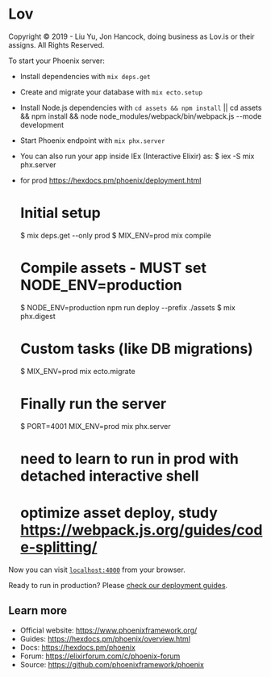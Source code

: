 # Lov
Copyright © 2019 - Liu Yu, Jon Hancock, doing business as Lov.is or their assigns.  All Rights Reserved.

To start your Phoenix server:

  * Install dependencies with `mix deps.get`
  * Create and migrate your database with `mix ecto.setup`
  * Install Node.js dependencies with `cd assets && npm install`  ||
 cd assets && npm install && node node_modules/webpack/bin/webpack.js --mode development
  * Start Phoenix endpoint with `mix phx.server`
  * You can also run your app inside IEx (Interactive Elixir) as:
    $ iex -S mix phx.server

  * for prod https://hexdocs.pm/phoenix/deployment.html
    # Initial setup
      $ mix deps.get --only prod
      $ MIX_ENV=prod mix compile

      # Compile assets - MUST set NODE_ENV=production
      $ NODE_ENV=production npm run deploy --prefix ./assets
      $ mix phx.digest

      # Custom tasks (like DB migrations)
      $ MIX_ENV=prod mix ecto.migrate

      # Finally run the server
      $ PORT=4001 MIX_ENV=prod mix phx.server

      # need to learn to run in prod with detached interactive shell

      # optimize asset deploy, study https://webpack.js.org/guides/code-splitting/

Now you can visit [`localhost:4000`](http://localhost:4000) from your browser.

Ready to run in production? Please [check our deployment guides](https://hexdocs.pm/phoenix/deployment.html).

## Learn more

  * Official website: https://www.phoenixframework.org/
  * Guides: https://hexdocs.pm/phoenix/overview.html
  * Docs: https://hexdocs.pm/phoenix
  * Forum: https://elixirforum.com/c/phoenix-forum
  * Source: https://github.com/phoenixframework/phoenix
